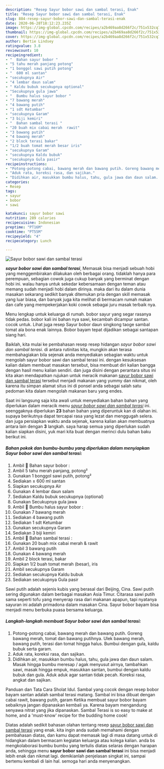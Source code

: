 ```yaml
---
description: "Resep Sayur bobor sawi dan sambal terasi, Enak"
title: "Resep Sayur bobor sawi dan sambal terasi, Enak"
slug: 884-resep-sayur-bobor-sawi-dan-sambal-terasi-enak
date: 2020-06-28T18:12:23.235Z
image: https://img-global.cpcdn.com/recipes/a2b469aa8d266f2c/751x532cq70/sayur-bobor-sawi-dan-sambal-terasi-foto-resep-utama.jpg
thumbnail: https://img-global.cpcdn.com/recipes/a2b469aa8d266f2c/751x532cq70/sayur-bobor-sawi-dan-sambal-terasi-foto-resep-utama.jpg
cover: https://img-global.cpcdn.com/recipes/a2b469aa8d266f2c/751x532cq70/sayur-bobor-sawi-dan-sambal-terasi-foto-resep-utama.jpg
author: Bertie Lindsey
ratingvalue: 3.8
reviewcount: 10
recipeingredient:
- "  Bahan sayur bobor "
- "5 tahu merah panjang potong"
- "1 bonggol sawi putih potong"
- "  600 ml santan"
- "secukupnya Air"
- "4 lembar daun salam"
- " Kaldu bubuk secukupnya optional"
- "Secukupnya gula jawa"
- "  Bumbu halus sayur bobor "
- "7 bawang merah"
- "4 bawang putih"
- "1 sdt Ketumbar"
- "secukupnya Garam"
- "3 biji kemiri"
- "  Bahan sambal terasi "
- "20 buah mix cabai merah  rawit"
- "3 bawang putih"
- "4 bawang merah"
- "2 block terasi bakar"
- "1/2 buah tomat merah besar iris"
- "secukupnya Garam"
- "secukupnya Kaldu bubuk"
- "secukupnya Gula pasir"
recipeinstructions:
- "Potong-potong cabai, bawang merah dan bawang putih. Goreng bawang merah, tomat dan bawang putihnya. Ulek bawang merah, bawang putih, terasi dan tomat hingga halus. Bumbui dengan gula, kaldu bubuk serta garam."
- "Aduk rata, koreksi rasa, dan sajikan."
- "Didihkan air, masukkan bumbu halus, tahu, gula jawa dan daun salam. Masak hingga bumbu meresap / agak menyusut airnya, tambahkan sawi, masak hingga empuk, masukkan santan, bumbui dengan kaldu bubuk dan gula. Aduk aduk agar santan tidak pecah. Koreksi rasa, angkat dan sajikan."
categories:
- Resep
tags:
- sayur
- bobor
- sawi

katakunci: sayur bobor sawi 
nutrition: 289 calories
recipecuisine: Indonesian
preptime: "PT16M"
cooktime: "PT55M"
recipeyield: "4"
recipecategory: Lunch

---
```



![Sayur bobor sawi dan sambal terasi](https://img-global.cpcdn.com/recipes/a2b469aa8d266f2c/751x532cq70/sayur-bobor-sawi-dan-sambal-terasi-foto-resep-utama.jpg)

<b><i>sayur bobor sawi dan sambal terasi</i></b>, Memasak bisa menjadi sebuah hobi yang menggembirakan dilakukan oleh berbagai orang. tidaklah hanya para perempuan, sebagian cowok juga cukup banyak yang berminat dengan hobi ini. walau hanya untuk sekedar kebersamaan dengan teman atau memang sudah menjadi hobi dalam dirinya. maka dari itu dalam dunia masakan sekarang sedikit banyak ditemukan pria dengan skill memasak yang luar biasa, dan banyak juga kita melihat di bermacam rumah makan dan cafe yang mempekerjakan koki cowok sebagai juru masak terbaik nya.

Menu lengkap untuk keluarga di rumah. bobor sayur yang segar rasanya tidak pedas. bobor kali ini bahan nya sawi, kecambah dicampur santan. cocok untuk. Lihat juga resep Sayur bobor daun singkong taoge sambal tomat ala bona enak lainnya. Bobor bayam tepat dijadikan sebagai santapan siang hari.

Baiklah, kita mulai ke pembahasan resep resep hidangan <i>sayur bobor sawi dan sambal terasi</i>. di antara rutinitas kita, mungkin akan terasa membahagiakan bila sejenak anda menyediakan sebagian waktu untuk mengolah sayur bobor sawi dan sambal terasi ini. dengan kesuksesan kalian dalam membuat masakan tersebut, bisa membuat diri kalian bangga dengan hasil menu kalian sendiri. dan juga disini dengan perantara situs ini kita akan mendapatkan rujukan untuk meracik makanan <u>sayur bobor sawi dan sambal terasi</u> tersebut menjadi makanan yang yummy dan nikmat, oleh karena itu simpan alamat situs ini di ponsel anda sebagai salah satu pedoman kita dalam mengolah makanan baru yang endes.


Saat ini langsung saja kita awali untuk menyediakan bahan bahan yang diperlukan dalam meracik menu <u><i>sayur bobor sawi dan sambal terasi</i></u> ini. seenggaknya diperlukan <b>23</b> bahan bahan yang diperuntuk kan di olahan ini. supaya berikutnya dapat tercapai rasa yang lezat dan menggugah selera. dan juga persiapkan waktu anda sejenak, karena kalian akan membuatnya antara lain dengan <b>3</b> langkah. saya harap semua yang diperlukan sudah kalian siapkan disini, yuk mari kita buat dengan merinci dulu bahan baku berikut ini.

<!--inarticleads1-->

##### Bahan pokok dan bumbu-bumbu yang diperlukan dalam menyiapkan Sayur bobor sawi dan sambal terasi:

1. Ambil  🍒 Bahan sayur bobor :
1. Ambil 5 tahu merah panjang, potong²
1. Gunakan 1 bonggol sawi putih, potong²
1. Sediakan  ± 600 ml santan
1. Siapkan secukupnya Air
1. Gunakan 4 lembar daun salam
1. Sediakan  Kaldu bubuk secukupnya (optional)
1. Gunakan Secukupnya gula jawa
1. Ambil  🍒 Bumbu halus sayur bobor :
1. Gunakan 7 bawang merah
1. Sediakan 4 bawang putih
1. Sediakan 1 sdt Ketumbar
1. Gunakan secukupnya Garam
1. Sediakan 3 biji kemiri
1. Ambil  🍒 Bahan sambal terasi :
1. Gunakan 20 buah mix cabai merah &amp; rawit
1. Ambil 3 bawang putih
1. Gunakan 4 bawang merah
1. Ambil 2 block terasi, bakar
1. Siapkan 1/2 buah tomat merah (besar), iris
1. Ambil secukupnya Garam
1. Sediakan secukupnya Kaldu bubuk
1. Sediakan secukupnya Gula pasir


Sawi putih adalah sejenis kubis yang berasal dari Beijing, Cina. Sawi putih sering digunakan dalam berbagai masakan Asia Timur. Citarasa sawi putih sama seperti tofu yang menyerap rasa dari makanan apapun, tapi nyatanya sayuran ini adalah primadona dalam masakan Cina. Sayur bobor bayam bisa menjadi menu berbuka puasa bersama keluarga. 

<!--inarticleads2-->

##### Langkah-langkah membuat Sayur bobor sawi dan sambal terasi:

1. Potong-potong cabai, bawang merah dan bawang putih. Goreng bawang merah, tomat dan bawang putihnya. Ulek bawang merah, bawang putih, terasi dan tomat hingga halus. Bumbui dengan gula, kaldu bubuk serta garam.
1. Aduk rata, koreksi rasa, dan sajikan.
1. Didihkan air, masukkan bumbu halus, tahu, gula jawa dan daun salam. Masak hingga bumbu meresap / agak menyusut airnya, tambahkan sawi, masak hingga empuk, masukkan santan, bumbui dengan kaldu bubuk dan gula. Aduk aduk agar santan tidak pecah. Koreksi rasa, angkat dan sajikan.


Panduan dan Tata Cara Sholat Idul. Sambal yang cocok dengan resep bobor bayam santan adalah sambal terasi matang. Sambal ini bisa dibuat dengan cabai rawit, bawang putih, garam Ketika membuat sayur bobor bayam sebaiknya jangan dipanaskan kembali ya. Karena bayam mengandung senyawa nitrat yang jika dipanaskan. Sambal Terasi is so easy to make at home, and a &#39;must-know&#39; recipe for the budding home cook! 

Diatas adalah sedikit bahasan olahan tentang resep <u>sayur bobor sawi dan sambal terasi</u> yang enak. kita ingin anda sudah memahami dengan pembahasan diatas, dan kamu dapat memasak lagi di masa datang untuk di hidangkan dalam bermacam kegiatan keluarga atau kolega kalian. anda bs mengkolaborasi bumbu bumbu yang tertulis diatas selaras dengan harapan anda, sehingga menu <b>sayur bobor sawi dan sambal terasi</b> ini bisa menjadi lebih enak dan nikmat lagi. demikianlah penjelasan singkat ini, sampai bertemu kembali di lain hal. semoga hari anda menyenangkan.
